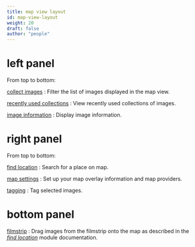 ```yaml
---
title: map view layout
id: map-view-layout
weight: 20
draft: false
author: "people"
---
```


# left panel
From top to bottom:

[collect images](../module-reference/utility-modules/shared/collect-images.md)
: Filter the list of images displayed in the map view.

[recently used collections](../module-reference/utility-modules/shared/recent-collections.md)
: View recently used collections of images.

[image information](../module-reference/utility-modules/shared/image-information.md)
: Display image information.

# right panel

From top to bottom:

[find location](../module-reference/utility-modules/map/find-location.md)
: Search for a place on map.

[map settings](../module-reference/utility-modules/map/map-settings.md)
: Set up your map overlay information and map providers.

[tagging](../module-reference/utility-modules/shared/tagging.md)
: Tag selected images.

# bottom panel

[filmstrip](../module-reference/utility-modules/shared/filmstrip.md)
: Drag images from the filmstrip onto the map as described in the [_find location_](../module-reference/utility-modules/map/find-location.md) module documentation.

